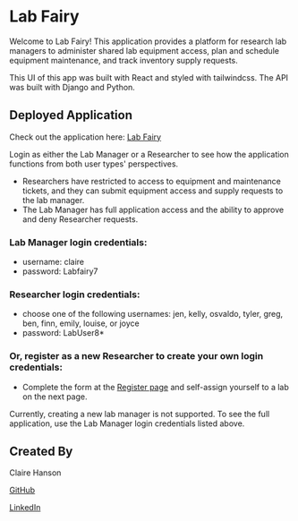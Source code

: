 # Lab Fairy

Welcome to Lab Fairy! This application provides a platform for research lab managers to administer shared lab equipment access, plan and schedule equipment maintenance, and track inventory supply requests. 

This UI of this app was built with React and styled with tailwindcss. The API was built with Django and Python. 

## Deployed Application

Check out the application here: [Lab Fairy](https://labfairy-client-xv2uc.ondigitalocean.app)

Login as either the Lab Manager or a Researcher to see how the application functions from both user types' perspectives. 
* Researchers have restricted to access to equipment and maintenance tickets, and they can submit equipment access and supply requests to the lab manager.
* The Lab Manager has full application access and the ability to approve and deny Researcher requests.

### Lab Manager login credentials:

* username: claire
* password: Labfairy7

### Researcher login credentials:

* choose one of the following usernames: jen, kelly, osvaldo, tyler, greg, ben, finn, emily, louise, or joyce
* password: LabUser8*

### Or, register as a new Researcher to create your own login credentials:
* Complete the form at the [Register page](https://labfairy-client-xv2uc.ondigitalocean.app/register) and self-assign yourself to a lab on the next page. 

Currently, creating a new lab manager is not supported. To see the full application, use the Lab Manager login credentials listed above. 


## Created By
Claire Hanson

[GitHub](https://github.com/clairecatohanson)

[LinkedIn](https://www.linkedin.com/in/claire-hanson/)
